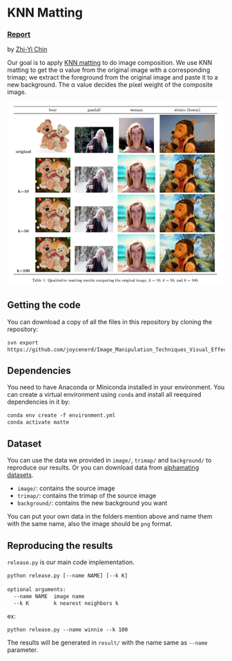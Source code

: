 # KNN Matting

### [Report](./REPORT.pdf)
by [Zhi-Yi Chin](https://joycenerd.github.io/)

Our goal is to apply [KNN matting](https://dingzeyu.li/files/knn-matting-cvpr2012.pdf) to do image composition. We use KNN matting to get the α value from the original image with a corresponding trimap; we extract the foreground from the original image and paste it to a new background. The α value decides the pixel weight of the composite image.

![](result/qualitative_results.PNG)


## Getting the code

You can download a copy of all the files in this repository by cloning the repository:

```
svn export https://github.com/joycenerd/Image_Manipulation_Techniques_Visual_Effects/trunk/hw1
```

## Dependencies

You need to have Anaconda or Miniconda installed in your environment. You can create a virtual environment using `conda` and install all reequired dependencies in it by:

```
conda env create -f environment.yml
conda activate matte
```

## Dataset

You can use the data we provided in `image/`,  `trimap/` and `background/` to reproduce our results. Or you can download data from [alphamating datasets](http://www.alphamatting.com/datasets.php).
* `image/`: contains the source image
* `trimap/`: contains the trimap of the source image
* `background/`: contains the new background you want

You can put your own data in the folders mention above and name them with the same name, also the image should be `png` format.

## Reproducing the results

`release.py` is our main code implementation.

```
python release.py [--name NAME] [--k K]

optional arguments:
  --name NAME  image name
  --k K        k nearest neighbors k
```

ex:
```
python release.py --name winnie --k 100
```

The results will be generated in `result/` with the name same as `--name` parameter.

